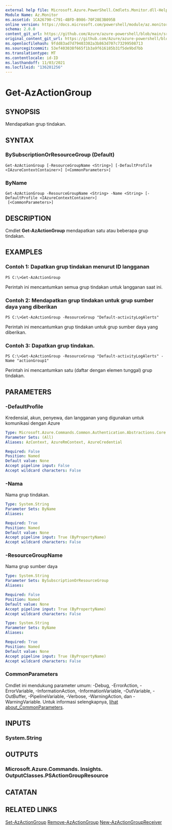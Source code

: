 ```yaml
---
external help file: Microsoft.Azure.PowerShell.Cmdlets.Monitor.dll-Help.xml
Module Name: Az.Monitor
ms.assetid: 1CA26790-C791-4BFD-B986-70F28E3B095B
online version: https://docs.microsoft.com/powershell/module/az.monitor/get-azactiongroup
schema: 2.0.0
content_git_url: https://github.com/Azure/azure-powershell/blob/main/src/Monitor/Monitor/help/Get-AzActionGroup.md
original_content_git_url: https://github.com/Azure/azure-powershell/blob/main/src/Monitor/Monitor/help/Get-AzActionGroup.md
ms.openlocfilehash: 9fdd83ad7d79403302a3b863d707c73299508713
ms.sourcegitcommit: 53ef403038f665f1b3a9f616185b31f5de9bd7bb
ms.translationtype: MT
ms.contentlocale: id-ID
ms.lasthandoff: 11/03/2021
ms.locfileid: "136201256"
---
```

# Get-AzActionGroup

## SYNOPSIS
Mendapatkan grup tindakan.

## SYNTAX

### BySubscriptionOrResourceGroup (Default)
```
Get-AzActionGroup [-ResourceGroupName <String>] [-DefaultProfile <IAzureContextContainer>] [<CommonParameters>]
```

### ByName
```
Get-AzActionGroup -ResourceGroupName <String> -Name <String> [-DefaultProfile <IAzureContextContainer>]
 [<CommonParameters>]
```

## DESCRIPTION
Cmdlet **Get-AzActionGroup** mendapatkan satu atau beberapa grup tindakan.

## EXAMPLES

### Contoh 1: Dapatkan grup tindakan menurut ID langganan
```
PS C:\>Get-AzActionGroup
```

Perintah ini mencantumkan semua grup tindakan untuk langganan saat ini.

### Contoh 2: Mendapatkan grup tindakan untuk grup sumber daya yang diberikan
```
PS C:\>Get-AzActionGroup -ResourceGroup "Default-activityLogAlerts"
```

Perintah ini mencantumkan grup tindakan untuk grup sumber daya yang diberikan.

### Contoh 3: Dapatkan grup tindakan.
```
PS C:\>Get-AzActionGroup -ResourceGroup "Default-activityLogAlerts" -Name "actionGroup1"
```

Perintah ini mencantumkan satu (daftar dengan elemen tunggal) grup tindakan.

## PARAMETERS

### -DefaultProfile
Kredensial, akun, penyewa, dan langganan yang digunakan untuk komunikasi dengan Azure

```yaml
Type: Microsoft.Azure.Commands.Common.Authentication.Abstractions.Core.IAzureContextContainer
Parameter Sets: (All)
Aliases: AzContext, AzureRmContext, AzureCredential

Required: False
Position: Named
Default value: None
Accept pipeline input: False
Accept wildcard characters: False
```

### -Nama
Nama grup tindakan.

```yaml
Type: System.String
Parameter Sets: ByName
Aliases:

Required: True
Position: Named
Default value: None
Accept pipeline input: True (ByPropertyName)
Accept wildcard characters: False
```

### -ResourceGroupName
Nama grup sumber daya

```yaml
Type: System.String
Parameter Sets: BySubscriptionOrResourceGroup
Aliases:

Required: False
Position: Named
Default value: None
Accept pipeline input: True (ByPropertyName)
Accept wildcard characters: False
```

```yaml
Type: System.String
Parameter Sets: ByName
Aliases:

Required: True
Position: Named
Default value: None
Accept pipeline input: True (ByPropertyName)
Accept wildcard characters: False
```

### CommonParameters
Cmdlet ini mendukung parameter umum: -Debug, -ErrorAction, -ErrorVariable, -InformationAction, -InformationVariable, -OutVariable, -OutBuffer, -PipelineVariable, -Verbose, -WarningAction, dan -WarningVariable. Untuk informasi selengkapnya, [lihat about_CommonParameters](http://go.microsoft.com/fwlink/?LinkID=113216).

## INPUTS

### System.String

## OUTPUTS

### Microsoft.Azure.Commands. Insights. OutputClasses.PSActionGroupResource

## CATATAN

## RELATED LINKS

[Set-AzActionGroup](./Set-AzActionGroup.md) 
 [Remove-AzActionGroup](./Remove-AzActionGroup.md) 
 [New-AzActionGroupReceiver](./New-AzActionGroupReceiver.md)
